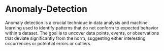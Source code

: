 # Anomaly-Detection
Anomaly detection is a crucial technique in data analysis and machine learning used to identify patterns that do not conform to expected behavior within a dataset. The goal is to uncover data points, events, or observations that deviate significantly from the norm, suggesting either interesting occurrences or potential errors or outliers.
